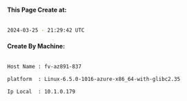 
   
#### This Page Create at:

```bash

2024-03-25 - 21:29:42 UTC

```

#### Create By Machine:

```bash

Host Name : fv-az891-837

platform  : Linux-6.5.0-1016-azure-x86_64-with-glibc2.35

Ip Local  : 10.1.0.179

```

